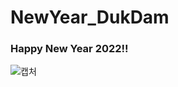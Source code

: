 # NewYear_DukDam
### Happy New Year 2022!!

![캡처](https://user-images.githubusercontent.com/76466545/151690281-b3b2c3d9-b068-4826-93c0-ca5859245636.JPG)
